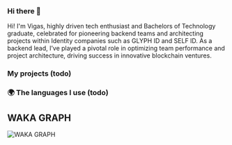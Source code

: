 ### Hi there 👋 

Hi! I'm Vigas, highly driven tech enthusiast and Bachelors of Technology graduate, celebrated for pioneering backend teams and architecting projects within Identity companies such as GLYPH ID and SELF ID. As a backend lead, I’ve played a pivotal role in optimizing team performance and project architecture, driving success in innovative blockchain ventures. 


### My projects (todo)


### 🌍 The languages I use (todo)


## WAKA GRAPH
![WAKA GRAPH](https://wakaapi.k0n.cc/api/activity/chart/vigasdeep.svg)
